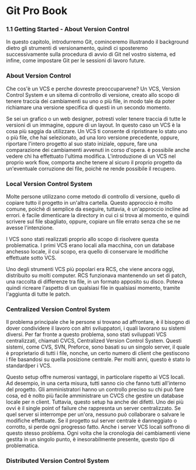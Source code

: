 # Git Pro Book #

### 1.1 Getting Started - About Version Control ###

In questo capitolo, introdurremo Git, cominceremo illustrando il background dietro gli strumenti di versionamento, quindi ci sposteremo successivamente sulla procedura di avvio di Git nel vostro sistema, ed infine, come impostare Git per le sessioni di lavoro future.

### About Version Control ###

Che cos'è un VCS e perche dovreste preoccuparvene? Un VCS, Version Control System e un sitema di controllo di versione, creato allo scopo di tenere traccia dei cambiamenti su uno o più file, in modo tale da poter richiamare una versione specifica di questi in un secondo momento.

Se sei un grafico o un web designer, potresti voler tenere traccia di tutte le versioni di un immagine, oppure di un layout. In questo caso un VCS è la cosa più saggia da utilizzare. Un VCS ti consente di ripristinare lo stato uno o più file, che hai selezionato, ad una loro versione precedente, oppure, riportare l'intero progetto al suo stato iniziale, oppure, fare una comparazione dei cambiamenti avvenuti in corso d'opera. è possibile anche vedere chi ha effettuato l'ultima modifica. L'introduzione di un VCS nel proprio work flow, comporta anche tenere al sicuro il proprio progetto da un'eventuale corruzione dei file, poichè ne rende possibile il recupero.

### Local Version Control System ###

Molte persone utilizzano come metodo di controllo di versione, quello di copiare tutto il progetto in un'altra cartella. Questo approccio è molto comune, poichè di semplice da eseguire, tuttavia, è un'approccio incline ad errori. è facile dimenticare la directory in cui ci si trova al momento, e quindi scrivere sul file sbagliato, oppure, copiare un file errato senza che se ne avesse l'intenzione.

I VCS sono stati realizzati proprio allo scopo di risolvere questa problematica. I primi VCS erano locali alla macchina, con un database anchesso locale, il cui scopo, era quello di conservare le modifiche effettuate sotto VCS.

Uno degli strumenti VCS più popolari era RCS, che viene ancora oggi, distribuito su molti computer. RCS funzionava mantenendo un set di patch, una raccolta di differenze tra file, in un formato apposito su disco. Poteva quindi ricreare l'aspetto di un qualsiasi file in qualsiasi momento, tramite l'aggiunta di tutte le patch.

### Centralized Version Control System ###

Il problema principale che le persone si trovano ad affrontare, è il bisogno di dover condividere il lavoro con altri sviluppatori, i quali lavorano su sistemi diversi. Per far fronte a questo problema, sono stati sviluppati VCS centralizzati, chiamati CVCS, Centralized Version Control System. Questi sistemi, come CVS, SVN, Preforce, sono basati su un singolo server, il quale è proprietario di tutti i file, nonche, un certo numero di client che gestiscono i file basandosi su quella posizione centrale. Per molti anni, questo è stato lo standardper i VCS.

Questo setup offre numerosi vantaggi, in particolare rispetto ai VCS locali. Ad desempio, in una certa misura, tutti sanno cio che fanno tutti all'interno del progetto. Gli amministratori hanno un controllo preciso su chi può fare cosa, ed è nolto più facile amministrare un CVCS che gestire un database locale per n client. Tuttavia, questo setup ha anche dei difetti. Uno dei più ovvi è il single point of failure che rappresnta un server centralizzato. Se quel server si interrompe per un'ora, nessuno può collaborare o salvare le modifiche effettuate. Se il progetto sul server centrale è danneggiato o corrotto, si perde ogni progresso fatto. Anche i server VCS locali soffrono di questo stesso problema. Ogni volta che la cronologia dei cambiamenti viene gestita in un singolo punto, è inesorabilmente presente, questo tipo di problematica. 

### Distributed Version Control System ###